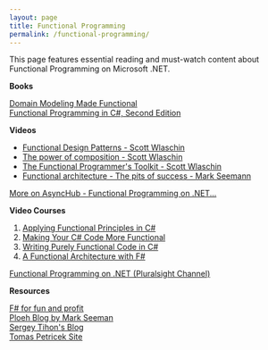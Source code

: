```yaml
---
layout: page
title: Functional Programming
permalink: /functional-programming/
---
```

This page features essential reading and must-watch content about Functional Programming on Microsoft .NET.

**Books**

[Domain Modeling Made Functional](https://fsharpforfunandprofit.com/books/)  
[Functional Programming in C#, Second Edition](https://www.manning.com/books/functional-programming-in-c-sharp-second-edition)

**Videos**

- [Functional Design Patterns - Scott Wlaschin](https://www.youtube.com/watch?v=srQt1NAHYC0&list=PLwCc4eC3nGb8UT53UKSv92Y76Y-HFLcVo)
- [The power of composition - Scott Wlaschin](https://www.youtube.com/watch?v=oquuPOkz8xo&list=PLwCc4eC3nGb8UT53UKSv92Y76Y-HFLcVo)
- [The Functional Programmer's Toolkit - Scott Wlaschin](https://www.youtube.com/watch?v=Nrp_LZ-XGsY&list=PLwCc4eC3nGb8UT53UKSv92Y76Y-HFLcVo)
- [Functional architecture - The pits of success - Mark Seemann](https://www.youtube.com/watch?v=US8QG9I1XW0&list=PLwCc4eC3nGb8UT53UKSv92Y76Y-HFLcVo)

[More on AsyncHub - Functional Programming on .NET...](https://www.youtube.com/playlist?list=PLwCc4eC3nGb8UT53UKSv92Y76Y-HFLcVo)

**Video Courses**

1. [Applying Functional Principles in C#](https://app.pluralsight.com/library/courses/csharp-applying-functional-principles/table-of-contents)
2. [Making Your C# Code More Functional](https://app.pluralsight.com/library/courses/making-functional-csharp/table-of-contents)
3. [Writing Purely Functional Code in C#](https://app.pluralsight.com/library/courses/writing-purely-functional-code-csharp/table-of-contents)
4. [A Functional Architecture with F#](https://app.pluralsight.com/library/courses/functional-architecture-fsharp/table-of-contents)

[Functional Programming on .NET (Pluralsight Channel)](https://app.pluralsight.com/channels/details/ba2fcfda-b1b1-4511-94a1-733daad9ced8?s=1)

**Resources**

[F# for fun and profit](https://fsharpforfunandprofit.com/)  
[Ploeh Blog by Mark Seeman](https://blog.ploeh.dk/)  
[Sergey Tihon's Blog](https://sergeytihon.com/)  
[Tomas Petricek Site](http://tomasp.net/)